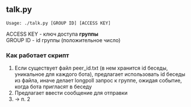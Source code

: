 ## talk.py
```
Usage: ./talk.py [GROUP ID] [ACCESS KEY]
```
ACCESS KEY - ключ доступа **группы**  
GROUP ID - id группы (положительное число)

### Как работает скрипт
1) Если существует файл peer_id.txt (в нем хранится id беседы, уникальное для каждого бота), предлагает использовать id беседы из файла, иначе делает longpoll запрос к группе, ожидая событие, когда бота пригласят в беседу
2) Предлагает ввести сообщение для отправки
3) -> п. 2

